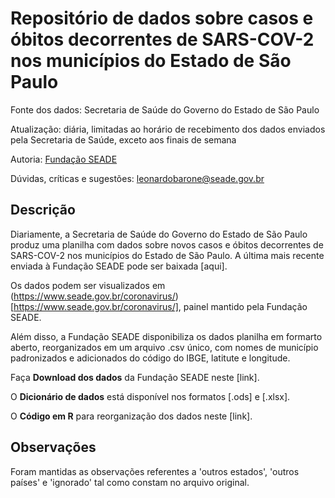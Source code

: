 # Repositório de dados sobre casos e óbitos decorrentes de SARS-COV-2 nos municípios do Estado de São Paulo

Fonte dos dados: Secretaria de Saúde do Governo do Estado de São Paulo

Atualização: diária, limitadas ao horário de recebimento dos dados enviados pela Secretaria de Saúde, exceto aos finais de semana

Autoria: [Fundação SEADE](https://www.seade.gov.br/)

Dúvidas, críticas e sugestões: [leonardobarone@seade.gov.br](leonardobarone@seade.gov.br)

## Descrição

Diariamente, a Secretaria de Saúde do Governo do Estado de São Paulo produz uma planilha com dados sobre novos casos e óbitos decorrentes de SARS-COV-2 nos municípios do Estado de São Paulo. A última mais recente  enviada à Fundação SEADE pode ser baixada [aqui].

Os dados podem ser visualizados em (https://www.seade.gov.br/coronavirus/)[https://www.seade.gov.br/coronavirus/], painel mantido pela Fundação SEADE.

Além disso, a Fundação SEADE disponibiliza os dados planilha em formarto aberto, reorganizados em um arquivo .csv único, com nomes de município padronizados e adicionados do código do IBGE, latitute e longitude.

Faça **Download dos dados** da Fundação SEADE neste [link].

O **Dicionário de dados** está disponível nos formatos [.ods] e [.xlsx].

O **Código em R** para reorganização dos dados neste [link].

## Observações

Foram mantidas as observações referentes a 'outros estados', 'outros países' e 'ignorado' tal como constam no arquivo original.
